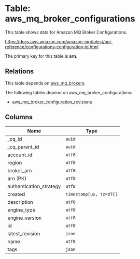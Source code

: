 # Table: aws_mq_broker_configurations

This table shows data for Amazon MQ Broker Configurations.

https://docs.aws.amazon.com/amazon-mq/latest/api-reference/configurations-configuration-id.html

The primary key for this table is **arn**.

## Relations

This table depends on [aws_mq_brokers](aws_mq_brokers).

The following tables depend on aws_mq_broker_configurations:
  - [aws_mq_broker_configuration_revisions](aws_mq_broker_configuration_revisions)

## Columns

| Name          | Type          |
| ------------- | ------------- |
|_cq_id|`uuid`|
|_cq_parent_id|`uuid`|
|account_id|`utf8`|
|region|`utf8`|
|broker_arn|`utf8`|
|arn (PK)|`utf8`|
|authentication_strategy|`utf8`|
|created|`timestamp[us, tz=UTC]`|
|description|`utf8`|
|engine_type|`utf8`|
|engine_version|`utf8`|
|id|`utf8`|
|latest_revision|`json`|
|name|`utf8`|
|tags|`json`|